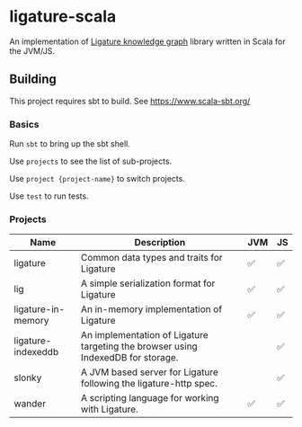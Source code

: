 # ligature-scala
An implementation of [Ligature knowledge graph](https://github.com/almibe/ligature-specification) library written in Scala for the JVM/JS.

## Building
This project requires sbt to build.
See https://www.scala-sbt.org/

### Basics

Run `sbt` to bring up the sbt shell.

Use `projects` to see the list of sub-projects.

Use `project {project-name}` to switch projects.

Use `test` to run tests.

### Projects

| Name               | Description                                                                      | JVM | JS |
| ------------------ | -------------------------------------------------------------------------------- | --- | -- |
| ligature           | Common data types and traits for Ligature                                        | ✅   | ✅ |
| lig                | A simple serialization format for Ligature                                       | ✅   | ✅ |
| ligature-in-memory | An in-memory implementation of Ligature                                          | ✅   | ✅ |
| ligature-indexeddb | An implementation of Ligature targeting the browser using IndexedDB for storage. |     | ✅ |
| slonky             | A JVM based server for Ligature following the ligature-http spec.                |     | ✅ |
| wander             | A scripting language for working with Ligature.                                  | ✅   | ✅ |
